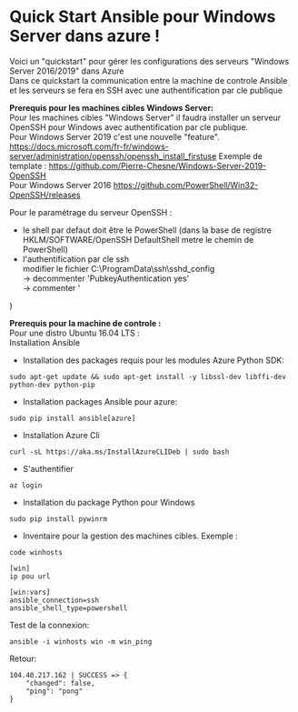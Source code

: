 # Quick Start Ansible pour Windows Server dans azure !

Voici un "quickstart" pour gérer les configurations des serveurs "Windows Server 2016/2019" dans Azure<br/>
Dans ce quickstart la communication entre la machine de controle Ansible et les serveurs se fera en SSH avec une authentification par cle publique<br/>

**Prerequis pour les machines cibles Windows Server:**<br/>
Pour les machines cibles "Windows Server" il faudra installer un serveur OpenSSH pour Windows avec authentification par cle publique.<br/>
Pour Windows Server 2019 c'est une nouvelle "feature". https://docs.microsoft.com/fr-fr/windows-server/administration/openssh/openssh_install_firstuse Exemple de template : https://github.com/Pierre-Chesne/Windows-Server-2019-OpenSSH <br/>
Pour Windows Server 2016 https://github.com/PowerShell/Win32-OpenSSH/releases <br/>

Pour le paramétrage du serveur OpenSSH :<br/>
- le shell par defaut doit être le PowerShell (dans la base de registre HKLM/SOFTWARE/OpenSSH DefaultShell metre le chemin de PowerShell)<br/>
- l'authentification par cle ssh <br/>
modifier le fichier C:\ProgramData\ssh\sshd_config<br/>
 -> decommenter 'PubkeyAuthentication yes'<br/>
 -> commenter '

)

**Prerequis pour la machine de controle :**<br/>
Pour une distro Ubuntu 16.04 LTS : <br/>
Installation Ansible <br/>
- Installation des packages requis pour les modules Azure Python SDK: <br/>
```
sudo apt-get update && sudo apt-get install -y libssl-dev libffi-dev python-dev python-pip
```
- Installation packages Ansible pour azure:
```
sudo pip install ansible[azure]
```
- Installation Azure Cli <br/>
```
curl -sL https://aka.ms/InstallAzureCLIDeb | sudo bash
```
- S'authentifier <br/>
```
az login
```
- Installation du package Python pour Windows <br/>
```
sudo pip install pywinrm
```
- Inventaire pour la gestion des machines cibles. Exemple : <br>
```
code winhosts
```
```
[win]
ip pou url

[win:vars]
ansible_connection=ssh
ansible_shell_type=powershell
```
Test de la connexion:<br/>
```
ansible -i winhosts win -m win_ping
```
Retour:<br/>
```
104.40.217.162 | SUCCESS => {
    "changed": false,
    "ping": "pong"
}
```